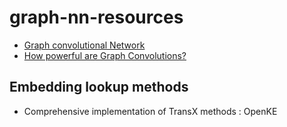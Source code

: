 # graph-nn-resources

- [Graph convolutional Network]
- [How powerful are Graph Convolutions?] 

## Embedding lookup methods

- Comprehensive implementation of TransX methods : OpenKE

[Graph convolutional Network]: https://tkipf.github.io/graph-convolutional-networks/
[How powerful are Graph Convolutions?]: https://www.inference.vc/how-powerful-are-graph-convolutions-review-of-kipf-welling-2016-2/
[OpenKE]: https://github.com/thunlp/OpenKE/tree/OpenKE-PyTorch
